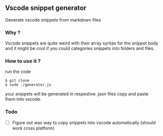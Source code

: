 ## Vscode snippet generator
Generate vscode snippets from markdown files

### Why ?
Vscode snippets are quite weird with their array syntax for the snippet body and it might be cool
if you could categories snippets into folders and files.

### How to use it ?

run the code
```
$ git clone 
$ node ./generator.js
```

your snippets will be generated in respestive .json files copy and paste them into vscode.


### Todo
- [ ] Figure out was way to copy snippets into vscode automatically (should work cross platform)